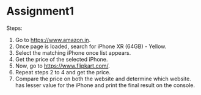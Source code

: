 # Assignment1
Steps:
1. Go to https://www.amazon.in.
2. Once page is loaded, search for iPhone XR (64GB) - Yellow.
3. Select the matching iPhone once list appears.
4. Get the price of the selected iPhone.
5. Now, go to https://www.flipkart.com/.
6. Repeat steps 2 to 4 and get the price.
7. Compare the price on both the website and determine which website.
has lesser value for the iPhone and print the final result on the console.
